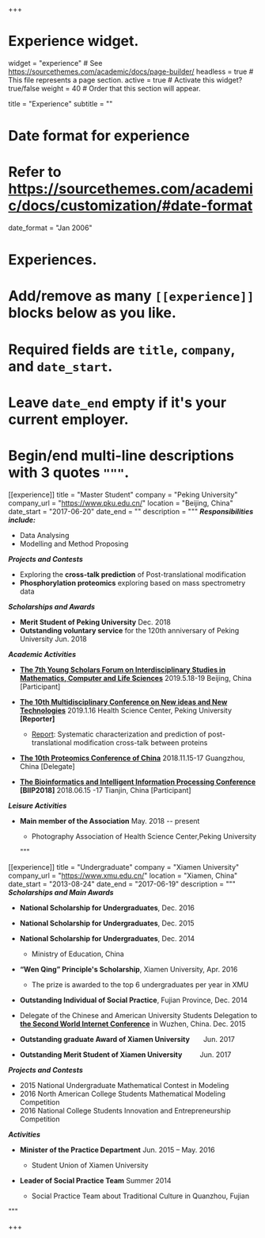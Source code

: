 +++
# Experience widget.
widget = "experience"  # See https://sourcethemes.com/academic/docs/page-builder/
headless = true  # This file represents a page section.
active = true  # Activate this widget? true/false
weight = 40  # Order that this section will appear.

title = "Experience"
subtitle = ""

# Date format for experience
#   Refer to https://sourcethemes.com/academic/docs/customization/#date-format
date_format = "Jan 2006"

# Experiences.
#   Add/remove as many `[[experience]]` blocks below as you like.
#   Required fields are `title`, `company`, and `date_start`.
#   Leave `date_end` empty if it's your current employer.
#   Begin/end multi-line descriptions with 3 quotes `"""`.
[[experience]]
  title = "Master Student"
  company = "Peking University"
  company_url = "https://www.pku.edu.cn/"
  location = "Beijing, China"
  date_start = "2017-06-20"
  date_end = ""
  description = """
  **_Responsibilities include:_**

  * Data Analysing
  * Modelling and Method Proposing

  **_Projects and Contests_**

  * Exploring the **cross-talk prediction** of Post-translational modification
  * **Phosphorylation proteomics** exploring  based on mass spectrometry data


  **_Scholarships and Awards_**

  * **Merit Student of Peking University** Dec. 2018
  * **Outstanding voluntary service**  for the 120th anniversary of Peking University Jun. 2018

  **_Academic Activities_**

  * **[The 7th Young Scholars Forum on Interdisciplinary Studies in Mathematics, Computer and Life Sciences](<http://www.amss.ac.cn/xwdt/zhxw/2019/201905/t20190523_5301234.html>)** 2019.5.18-19 Beijing, China [Participant]

  *  **[The 10th Multidisciplinary Conference on New ideas and New Technologies](http://sbms.bjmu.edu.cn/xzxx/201619.htm)** 2019.1.16 Health Science Center, Peking University **[Reporter]**
     - [Report](http://www.bjmu.edu.cn/xxdt/201771.htm): Systematic characterization and prediction of post-translational modification cross-talk between proteins
  * **[The 10th Proteomics Conference of China](http://cnhupo.ittn.com.cn/)** 2018.11.15-17 Guangzhou, China [Delegate]
  * **[The Bioinformatics and Intelligent Information Processing Conference](http://lab.malab.cn/biip/)**   **[BIIP2018]** 2018.06.15 -17 Tianjin, China [Participant]



  **_Leisure Activities_**

  * **Main member of the Association**  May. 2018 -- present
  
    - Photography Association of Health Science Center,Peking University


    """

  



[[experience]]
  title = "Undergraduate"
  company = "Xiamen University"
  company_url = "https://www.xmu.edu.cn/"
  location = "Xiamen, China"
  date_start = "2013-08-24"
  date_end = "2017-06-19"
  description = """
  **_Scholarships and Main Awards_**

  * **National Scholarship for Undergraduates**,  Dec. 2016
  * **National Scholarship for Undergraduates**,  Dec. 2015 
  * **National Scholarship for Undergraduates**,  Dec. 2014
    - Ministry of Education, China
  
  * **“Wen Qing” Principle's Scholarship**,        Xiamen University,  Apr. 2016
    - The prize is awarded to the top 6 undergraduates per year in XMU
  * **Outstanding Individual of Social Practice**,   Fujian Province, Dec. 2014
  * Delegate of the Chinese and American University Students Delegation to **[the Second World Internet Conference](http://2015.wicwuzhen.cn/)** in Wuzhen, China. Dec. 2015
  * **Outstanding graduate Award of Xiamen University** &nbsp;&nbsp;&nbsp;&nbsp;&nbsp;&nbsp;Jun. 2017
  * **Outstanding Merit Student of Xiamen University**&nbsp;&nbsp;&nbsp;&nbsp;&nbsp;&nbsp;&nbsp;&nbsp;&nbsp;Jun. 2017

  **_Projects and Contests_**

  * 2015 National Undergraduate Mathematical Contest in Modeling
  * 2016 North American College Students Mathematical Modeling Competition
  * 2016 National College Students Innovation and Entrepreneurship Competition

  **_Activities_**

  * **Minister of the Practice Department**  Jun. 2015 – May. 2016
  
    - Student Union of Xiamen University
  * **Leader of  Social Practice Team** Summer 2014

    - Social Practice Team about Traditional Culture in Quanzhou, Fujian


  """

+++
